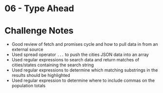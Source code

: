 # 06 - Type Ahead

# Challenge Notes
  * Good review of fetch and promises cycle and how to pull data in from an external source
  * Used spread operator `...` to push the cities JSON data into an array 
  * Used regular expressions to search data and return matches of cities/states containing the search string
  * Used regular expressions to determine which matching substrings in the results should be highlighted
  * Used regular expression to determine where to include commas on the population totals

  